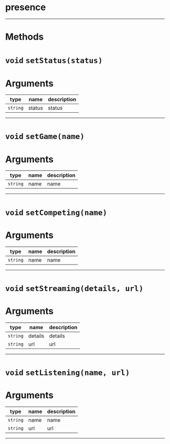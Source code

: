 # presence


---
# Methods
# `void` `setStatus(status)`
# Arguments
| type  | name | description |
| ----  | ---- | ----------- |
| `string` | status  |status  |

---
# `void` `setGame(name)`
# Arguments
| type  | name | description |
| ----  | ---- | ----------- |
| `string` | name  |name  |

---
# `void` `setCompeting(name)`
# Arguments
| type  | name | description |
| ----  | ---- | ----------- |
| `string` | name  |name  |

---
# `void` `setStreaming(details, url)`
# Arguments
| type  | name | description |
| ----  | ---- | ----------- |
| `string` | details  |details  |
| `string` | url  |url  |

---
# `void` `setListening(name, url)`
# Arguments
| type  | name | description |
| ----  | ---- | ----------- |
| `string` | name  |name  |
| `string` | url  |url  |

---
